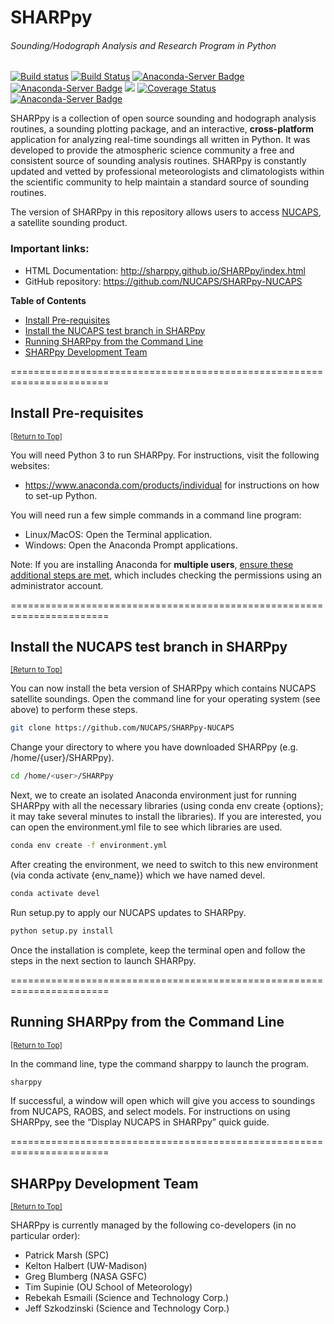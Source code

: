 # SHARPpy

###### Sounding/Hodograph Analysis and Research Program in Python

[![Build status](https://travis-ci.org/sharppy/SHARPpy.svg?branch=master)](https://travis-ci.org/sharppy)
[![Build Status](https://dev.azure.com/sharppy/SHARPpy/_apis/build/status/sharppy.SHARPpy?branchNammasterr)](https://dev.azure.com/sharppy/SHARPpy/_build/latest?definitionId=1?branchName=master)
[![Anaconda-Server Badge](https://anaconda.org/conda-forge/sharppy/badges/downloads.svg)](https://anaconda.org/conda-forge/sharppy)
[![Anaconda-Server Badge](https://anaconda.org/conda-forge/sharppy/badges/license.svg)](https://anaconda.org/conda-forge/sharppy)
[![](https://img.shields.io/github/downloads/sharppy/SHARPpy/total.svg?style=popout)](https://github.com/sharppy/SHARPpy/releases)
[![Coverage Status](https://coveralls.io/repos/github/sharppy/SHARPpy/badge.svg?branch=master)](https://coveralls.io/github/sharppy/SHARPpy?branch=master)
[![Anaconda-Server Badge](https://anaconda.org/conda-forge/sharppy/badges/platforms.svg)](https://anaconda.org/conda-forge/sharppy)

SHARPpy is a collection of open source sounding and hodograph analysis routines, a sounding plotting package, and an interactive, __cross-platform__ application for analyzing real-time soundings all written in Python. It was developed to provide the atmospheric science community a free and consistent source of sounding analysis routines. SHARPpy is constantly updated and vetted by professional meteorologists and climatologists within the scientific community to help maintain a standard source of sounding routines.

The version of SHARPpy in this repository allows users to access [NUCAPS](https://weather.msfc.nasa.gov/nucaps/), a satellite sounding product.

### Important links:
* HTML Documentation: http://sharppy.github.io/SHARPpy/index.html
* GitHub repository: https://github.com/NUCAPS/SHARPpy-NUCAPS

**Table of Contents**

- [Install Pre-requisites](#install-pre-requisites)
- [Install the NUCAPS test branch in SHARPpy](#install-the-nucaps-test-branch-in-sharppy)
- [Running SHARPpy from the Command Line](#running-sharppy-from-the-command-line)
- [SHARPpy Development Team](#sharppy-development-team)

=======================================================================
## Install Pre-requisites
<sup>[[Return to Top]](#sharppy)</sup>

You will need Python 3 to run SHARPpy. For instructions, visit the following websites:
* https://www.anaconda.com/products/individual for instructions on how to set-up Python.

You will need run a few simple commands in a command line program:
* Linux/MacOS: Open the Terminal application.
* Windows: Open the Anaconda Prompt applications.

Note: If you are installing Anaconda for **multiple users**, [ensure these additional steps are met](https://docs.anaconda.com/anaconda/install/multi-user/), which includes checking the permissions using an administrator account.

=======================================================================
## Install the NUCAPS test branch in SHARPpy
<sup>[[Return to Top]](#sharppy)</sup>

You can now install the beta version of SHARPpy which contains NUCAPS satellite soundings. Open the command line for your operating system (see above) to perform these steps.

```bash
git clone https://github.com/NUCAPS/SHARPpy-NUCAPS
```

Change your directory to where you have downloaded SHARPpy (e.g. /home/{user}/SHARPpy).

```bash
cd /home/<user>/SHARPpy
```

Next, we to create an isolated Anaconda environment just for running SHARPpy with all the necessary libraries (using conda env create {options}; it may take several minutes to install the libraries). If you are interested, you can open the environment.yml file to see which libraries are used.

```bash
conda env create -f environment.yml
```

After creating the environment, we need to switch to this new environment (via conda activate {env_name}) which we have named devel.

```bash
conda activate devel
```

Run setup.py to apply our NUCAPS updates to SHARPpy.

```bash
python setup.py install
```

Once the installation is complete, keep the terminal open and follow the steps in the next section to launch SHARPpy.

=======================================================================
## Running SHARPpy from the Command Line
<sup>[[Return to Top]](#sharppy)</sup>

In the command line, type the command sharppy to launch the program.

```bash
sharppy
```

If successful, a window will open which will give you access to soundings from NUCAPS, RAOBS, and select models.  For instructions on using SHARPpy, see the “Display NUCAPS in SHARPpy” quick guide.

=======================================================================
## SHARPpy Development Team
<sup>[[Return to Top]](#sharppy)</sup>

SHARPpy is currently managed by the following co-developers (in no particular order):
- Patrick Marsh (SPC)
- Kelton Halbert (UW-Madison)
- Greg Blumberg (NASA GSFC)
- Tim Supinie (OU School of Meteorology)
- Rebekah Esmaili (Science and Technology Corp.)
- Jeff Szkodzinski (Science and Technology Corp.)
